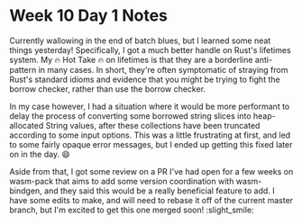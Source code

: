 # Week 10 Day 1 Notes

Currently wallowing in the end of batch blues, but I learned some neat things
yesterday! Specifically, I got a much better handle on Rust's lifetimes
system. My :fire: Hot Take :fire: on lifetimes is that they are a borderline
anti-pattern in many cases. In short, they're often symptomatic of straying
from Rust's standard idioms and evidence that you might be trying to fight the
borrow checker, rather than use the borrow checker.

In my case however, I had a situation where it would be more performant to
delay the process of converting some borrowed string slices into
heap-allocated String values, after these collections have been truncated
according to some input options. This was a little frustrating at first, and
led to some fairly opaque error messages, but I ended up getting this fixed
later on in the day. :smile:

Aside from that, I got some review on a PR I've had open for a few weeks on
wasm-pack that aims to add some version coordination with wasm-bindgen, and
they said this would be a really beneficial feature to add. I have some edits
to make, and will need to rebase it off of the current master branch, but I'm
excited to get this one merged soon! :slight_smile:


